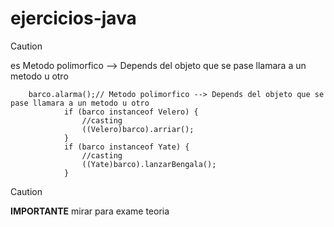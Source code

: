 # ejercicios-java
>[!CAUTION]
>
>es Metodo polimorfico --> Depends del objeto que se pase llamara a un metodo u otro
>
		barco.alarma();// Metodo polimorfico --> Depends del objeto que se pase llamara a un metodo u otro
				if (barco instanceof Velero) {
					//casting
					((Velero)barco).arriar();
				}
				if (barco instanceof Yate) {
					//casting
					((Yate)barco).lanzarBengala();
				}
>[!CAUTION]
>  **IMPORTANTE** mirar para exame teoria
